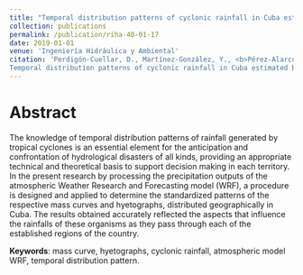 ```yaml
---
title: "Temporal distribution patterns of cyclonic rainfall in Cuba estimated by WRF model"
collection: publications
permalink: /publication/riha-40-01-17
date: 2019-01-01
venue: 'Ingeniería Hidráulica y Ambiental'
citation: 'Perdigón-Cuellar, D., Martínez-González, Y., <b>Pérez-Alarcón, A.</b>, Ulloa-López, D. R (2019).
Temporal distribution patterns of cyclonic rainfall in Cuba estimated by WRF model. <i>Ingeniería Hidráulica y Ambiental</i>, 40 (1):17–31. http://scielo.sld.cu/scielo.php?pid=S1680-03382019000100017&script=sci_arttext&tlng=pt'
---
```




# Abstract

The knowledge of temporal distribution patterns of rainfall generated by tropical cyclones is an
essential element for the anticipation and confrontation of hydrological disasters of all kinds,
providing an appropriate technical and theoretical basis to support decision making in each
territory. In the present research by processing the precipitation outputs of the atmospheric
Weather Research and Forecasting model (WRF), a procedure is designed and applied to
determine the standardized patterns of the respective mass curves and hyetographs, distributed
geographically in Cuba. The results obtained accurately reflected the aspects that influence the
rainfalls of these organisms as they pass through each of the established regions of the country.


<b>Keywords</b>: mass curve, hyetographs, cyclonic rainfall, atmospheric model WRF, temporal distribution pattern.

